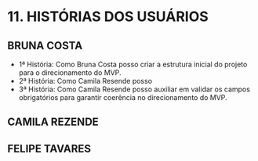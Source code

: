 # 11. HISTÓRIAS DOS USUÁRIOS


## BRUNA COSTA 

- 1ª História: Como Bruna Costa posso criar a estrutura inicial do projeto para o direcionamento do MVP.
- 2ª História: Como Camila Resende posso 
- 3ª História: Como Camila Resende posso auxiliar em validar  os campos obrigatórios para garantir coerência no direcionamento do MVP.

## CAMILA REZENDE 



## FELIPE TAVARES
